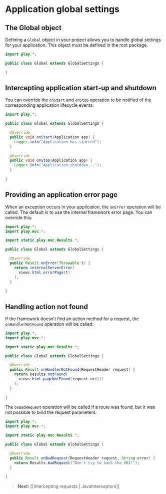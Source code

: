 # Application global settings

## The Global object

Defining a `Global` object in your project allows you to handle global settings for your application. This object must be defined in the root package.

```java
import play.*;

public class Global extends GlobalSettings {

}
```

## Intercepting application start-up and shutdown

You can override the `onStart` and `onStop` operation to be notified of the corresponding application lifecycle events:

```java
import play.*;

public class Global extends GlobalSettings {

  @Override
  public void onStart(Application app) {
    Logger.info("Application has started");
  }  
  
  @Override
  public void onStop(Application app) {
    Logger.info("Application shutdown...");
  }  
    
}
```

## Providing an application error page

When an exception occurs in your application, the `onError` operation will be called. The default is to use the internal framework error page. You can override this:

```java
import play.*;
import play.mvc.*;

import static play.mvc.Results.*;

public class Global extends GlobalSettings {

  @Override
  public Result onError(Throwable t) {
    return internalServerError(
      views.html.errorPage(t)
    );
  }  
    
}
```

## Handling action not found

If the framework doesn’t find an action method for a request, the `onHandlerNotFound` operation will be called:

```java
import play.*;
import play.mvc.*;

import static play.mvc.Results.*;

public class Global extends GlobalSettings {

  @Override
  public Result onHandlerNotFound(RequestHeader request) {
    return Results.notFound(
      views.html.pageNotFound(request.uri())
    );
  }  
    
}
```

The `onBadRequest` operation will be called if a route was found, but it was not possible to bind the request parameters:

```java
import play.*;
import play.mvc.*;

import static play.mvc.Results.*;

public class Global extends GlobalSettings {

  @Override
  public Result onBadRequest(RequestHeader request, String error) {
    return Results.badRequest("Don't try to hack the URI!");
  }  
    
}
```

> **Next:** [[Intercepting requests | JavaInterceptors]]